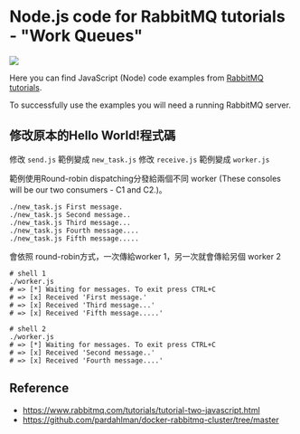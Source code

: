
# Node.js code for RabbitMQ tutorials - "Work Queues"


![](https://www.rabbitmq.com/img/tutorials/python-two.png)


Here you can find JavaScript (Node) code examples from [RabbitMQ tutorials](https://www.rabbitmq.com/getstarted.html).

To successfully use the examples you will need a running RabbitMQ server.


## 修改原本的Hello World!程式碼
修改 `send.js` 範例變成 `new_task.js`
修改 `receive.js` 範例變成 `worker.js`

範例使用Round-robin dispatching分發給兩個不同 worker (These consoles will be our two consumers - C1 and C2.)。


```command
./new_task.js First message.
./new_task.js Second message..
./new_task.js Third message...
./new_task.js Fourth message....
./new_task.js Fifth message.....
```

會依照 round-robin方式，一次傳給worker 1，另一次就會傳給另個 worker 2
```command
# shell 1
./worker.js
# => [*] Waiting for messages. To exit press CTRL+C
# => [x] Received 'First message.'
# => [x] Received 'Third message...'
# => [x] Received 'Fifth message.....'
```

```command
# shell 2
./worker.js
# => [*] Waiting for messages. To exit press CTRL+C
# => [x] Received 'Second message..'
# => [x] Received 'Fourth message....'
```



## Reference
- https://www.rabbitmq.com/tutorials/tutorial-two-javascript.html
- https://github.com/pardahlman/docker-rabbitmq-cluster/tree/master